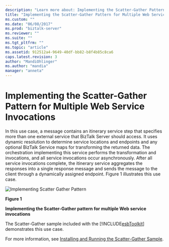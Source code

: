 ```yaml
---
description: "Learn more about: Implementing the Scatter-Gather Pattern for Multiple Web Service Invocations"
title: "Implementing the Scatter-Gather Pattern for Multiple Web Service Invocations | Microsoft Docs"
ms.custom: ""
ms.date: "06/08/2017"
ms.prod: "biztalk-server"
ms.reviewer: ""
ms.suite: ""
ms.tgt_pltfrm: ""
ms.topic: "article"
ms.assetid: 912512a4-9649-40df-bb82-b8f4b85c8ca6
caps.latest.revision: 3
author: "MandiOhlinger"
ms.author: "mandia"
manager: "anneta"
---
```

# Implementing the Scatter-Gather Pattern for Multiple Web Service Invocations
In this use case, a message contains an itinerary service step that specifies more than one external service that BizTalk Server should access. It uses dynamic resolution to determine service locations and endpoints and any optional BizTalk Service maps for transforming the returned data. The orchestration implementing this service performs the transformation and invocations, and all service invocations occur asynchronously. After all service invocations complete, the itinerary service aggregates the responses into a single response message and sends the message to the client through a dynamically assigned endpoint. Figure 1 illustrates this use case.  
  
 ![Implementing Scatter Gather Pattern](../esb-toolkit/media/ch3-implementingscatter.gif "Ch3-ImplementingScatter")  
  
 **Figure 1**  
  
 **Implementing the Scatter-Gather pattern for multiple Web service invocations**  
  
 The Scatter-Gather sample included with the [!INCLUDE[esbToolkit](../includes/esbtoolkit-md.md)] demonstrates this use case.  
  
 For more information, see [Installing and Running the Scatter-Gather Sample](../esb-toolkit/installing-and-running-the-scatter-gather-sample.md).
